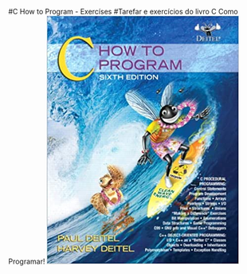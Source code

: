 #C How to Program - Exercíses
#Tarefar e exercícios do livro C Como Programar!
![alt text](https://github.com/DiegoVieiras/c.io/blob/main/chowtoprogram.jpg)






